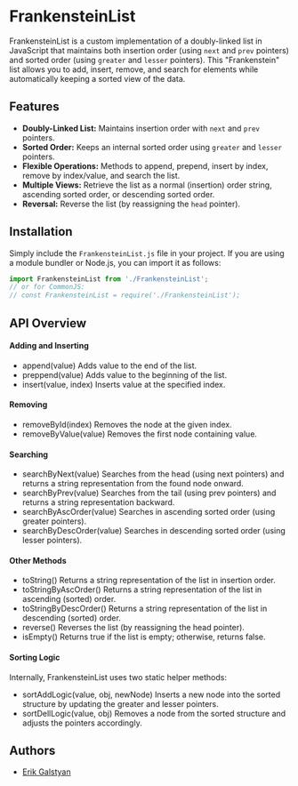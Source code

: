 # FrankensteinList

FrankensteinList is a custom implementation of a doubly-linked list in JavaScript that maintains both insertion order (using `next` and `prev` pointers) and sorted order (using `greater` and `lesser` pointers). This "Frankenstein" list allows you to add, insert, remove, and search for elements while automatically keeping a sorted view of the data.

## Features

- **Doubly-Linked List:** Maintains insertion order with `next` and `prev` pointers.
- **Sorted Order:** Keeps an internal sorted order using `greater` and `lesser` pointers.
- **Flexible Operations:** Methods to append, prepend, insert by index, remove by index/value, and search the list.
- **Multiple Views:** Retrieve the list as a normal (insertion) order string, ascending sorted order, or descending sorted order.
- **Reversal:** Reverse the list (by reassigning the `head` pointer).

## Installation

Simply include the `FrankensteinList.js` file in your project. If you are using a module bundler or Node.js, you can import it as follows:

```js
import FrankensteinList from './FrankensteinList';
// or for CommonJS:
// const FrankensteinList = require('./FrankensteinList');
```
## API Overview

#### Adding and Inserting

- append(value)
Adds value to the end of the list.
- preppend(value)
Adds value to the beginning of the list.
- insert(value, index)
Inserts value at the specified index.

#### Removing

- removeById(index)
Removes the node at the given index.
- removeByValue(value)
Removes the first node containing value.

#### Searching

- searchByNext(value)
Searches from the head (using next pointers) and returns a string representation from the found node onward.
- searchByPrev(value)
Searches from the tail (using prev pointers) and returns a string representation backward.
- searchByAscOrder(value)
Searches in ascending sorted order (using greater pointers).
- searchByDescOrder(value)
Searches in descending sorted order (using lesser pointers).

#### Other Methods
- toString()
Returns a string representation of the list in insertion order.
- toStringByAscOrder()
Returns a string representation of the list in ascending (sorted) order.
- toStringByDescOrder()
Returns a string representation of the list in descending (sorted) order.
- reverse()
Reverses the list (by reassigning the head pointer).
- isEmpty()
Returns true if the list is empty; otherwise, returns false.

#### Sorting Logic
Internally, FrankensteinList uses two static helper methods:
- sortAddLogic(value, obj, newNode)
Inserts a new node into the sorted structure by updating the greater and lesser pointers.
- sortDellLogic(value, obj)
Removes a node from the sorted structure and adjusts the pointers accordingly.

## Authors
- [Erik Galstyan](https://github.com/Erik-Galstyan)

